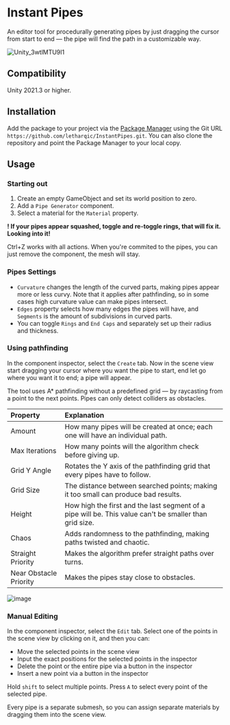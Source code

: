 # Instant Pipes

An editor tool for procedurally generating pipes by just dragging the cursor from start to end — the pipe will find the path in a customizable way.

![Unity_3wtlMTU9I1](https://github.com/letharqic/InstantPipes/assets/44412176/912f3879-1d82-4408-8cef-2698b82608a0)

## Compatibility

Unity 2021.3 or higher.

## Installation

Add the package to your project via the [Package Manager](https://docs.unity3d.com/Manual/upm-ui.html) using the Git URL
`https://github.com/letharqic/InstantPipes.git`. You can also clone the repository and point the Package Manager to your local copy.

## Usage

### Starting out

1. Create an empty GameObject and set its world position to zero.
2. Add a `Pipe Generator` component.
3. Select a material for the `Material` property.

**! If your pipes appear squashed, toggle and re-toggle rings, that will fix it. Looking into it!**

Ctrl+Z works with all actions. When you're commited to the pipes, you can just remove the component, the mesh will stay.

### Pipes Settings

- `Curvature` changes the length of the curved parts, making pipes appear more or less curvy. Note that it applies after pathfinding, so in some cases high curvature value can make pipes intersect.
- `Edges` property selects how many edges the pipes will have, and `Segments` is the amount of subdivisions in curved parts. 
- You can toggle `Rings` and `End Caps` and separately set up their radius and thickness.

### Using pathfinding

In the component inspector, select the `Create` tab. Now in the scene view start dragging your cursor where you want the pipe to start, end let go where you want it to end; a pipe will appear.

The tool uses A* pathfinding without a predefined grid — by raycasting from a point to the next points. Pipes can only detect colliders as obstacles.

Property | Explanation
:- | :-
Amount | How many pipes will be created at once; each one will have an individual path.
Max Iterations | How many points will the algorithm check before giving up.
Grid Y Angle | Rotates the Y axis of the pathfinding grid that every pipes have to follow.
Grid Size | The distance between searched points; making it too small can produce bad results.
Height | How high the first and the last segment of a pipe will be. This value can't be smaller than grid size.
Chaos | Adds randomness to the pathfinding, making paths twisted and chaotic.
Straight Priority | Makes the algorithm prefer straight paths over turns.
Near Obstacle Priority | Makes the pipes stay close to obstacles.

![image](https://github.com/letharqic/InstantPipes/assets/44412176/a076dcf6-21d2-46b1-80c9-70cdbd59b00e)

### Manual Editing

In the component inspector, select the `Edit` tab. Select one of the points in the scene view by clicking on it, and then you can:
- Move the selected points in the scene view
- Input the exact positions for the selected points in the inspector
- Delete the point or the entire pipe via a button in the inspector
- Insert a new point via a button in the inspector

Hold `shift` to select multiple points. Press `A` to select every point of the selected pipe.

Every pipe is a separate submesh, so you can assign separate materials by dragging them into the scene view.
